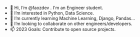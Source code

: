 - 👋 Hi, I’m @faozdev . I'm an Engineer student.
- 👀 I’m interested in Python, Data Science.
- 🌱 I’m currently learning Machine Learning, Django, Pandas...
- 💞️ I’m looking to collaborate on other engineers/developers.
- 📫 2023 Goals: Contribute to open source projects.

<!---

--->
